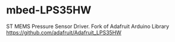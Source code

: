 # mbed-LPS35HW
ST MEMS Pressure Sensor Driver. Fork of Adafruit Arduino Library
https://github.com/adafruit/Adafruit_LPS35HW